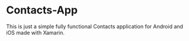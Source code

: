 # Contacts-App
This is just a simple fully functional Contacts application for Android and iOS made with Xamarin.
